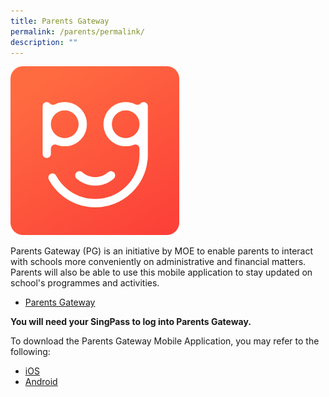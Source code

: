 ```yaml
---
title: Parents Gateway
permalink: /parents/permalink/
description: ""
---
```

![](/images/pg_icon.png)

Parents Gateway (PG) is an initiative by MOE to enable parents to interact with schools more conveniently on administrative and financial matters. Parents will also be able to use this mobile application to stay updated on school's programmes and activities.  

* [Parents Gateway](https://pg.moe.edu.sg/)

**You will need your SingPass to log into Parents Gateway.**  

To download the Parents Gateway Mobile Application, you may refer to the following:

* [iOS](https://itunes.apple.com/sg/app/parents-gateway/id1267198708)
* [Android](https://play.google.com/store/apps/details?id=com.moe.pgp)